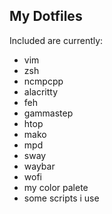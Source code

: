 ## My Dotfiles
Included are currently:
* vim
* zsh
* ncmpcpp
* alacritty
* feh
* gammastep
* htop
* mako
* mpd
* sway
* waybar
* wofi
* my color palete
* some scripts i use
